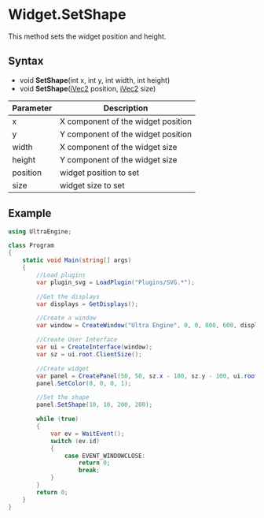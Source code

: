 # Widget.SetShape

This method sets the widget position and height.

## Syntax

- void **SetShape**(int x, int y, int width, int height)
- void **SetShape**([iVec2](iVec2.md) position, [iVec2](iVec2.md) size)

| Parameter | Description |
| --- | --- |
| x | X component of the widget position |
| y | Y component of the widget position |
| width | X component of the widget size |
| height | Y component of the widget size |
| position | widget position to set |
| size | widget size to set |

## Example

```csharp
using UltraEngine;

class Program
{
    static void Main(string[] args)
    {
        //Load plugins
        var plugin_svg = LoadPlugin("Plugins/SVG.*");

        //Get the displays
        var displays = GetDisplays();

        //Create a window
        var window = CreateWindow("Ultra Engine", 0, 0, 800, 600, displays[0]);

        //Create User Interface
        var ui = CreateInterface(window);
        var sz = ui.root.ClientSize();

        //Create widget
        var panel = CreatePanel(50, 50, sz.x - 100, sz.y - 100, ui.root);
        panel.SetColor(0, 0, 0, 1);

        //Set the shape
        panel.SetShape(10, 10, 200, 200);

        while (true)
        {
            var ev = WaitEvent();
            switch (ev.id)
            {
                case EVENT_WINDOWCLOSE:
                    return 0;
                    break;
            }
        }
        return 0;
    }
}
```